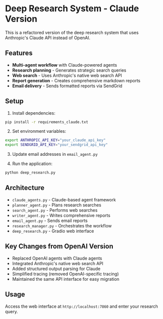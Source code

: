 # Deep Research System - Claude Version

This is a refactored version of the deep research system that uses Anthropic's Claude API instead of OpenAI.

## Features

- **Multi-agent workflow** with Claude-powered agents
- **Research planning** - Generates strategic search queries
- **Web search** - Uses Anthropic's native web search API
- **Report generation** - Creates comprehensive markdown reports
- **Email delivery** - Sends formatted reports via SendGrid

## Setup

1. Install dependencies:
```bash
pip install -r requirements_claude.txt
```

2. Set environment variables:
```bash
export ANTHROPIC_API_KEY="your_claude_api_key"
export SENDGRID_API_KEY="your_sendgrid_api_key"
```

3. Update email addresses in `email_agent.py`

4. Run the application:
```bash
python deep_research.py
```

## Architecture

- `claude_agents.py` - Claude-based agent framework
- `planner_agent.py` - Plans research searches
- `search_agent.py` - Performs web searches
- `writer_agent.py` - Writes comprehensive reports
- `email_agent.py` - Sends email reports
- `research_manager.py` - Orchestrates the workflow
- `deep_research.py` - Gradio web interface

## Key Changes from OpenAI Version

- Replaced OpenAI agents with Claude agents
- Integrated Anthropic's native web search API
- Added structured output parsing for Claude
- Simplified tracing (removed OpenAI-specific tracing)
- Maintained the same API interface for easy migration

## Usage

Access the web interface at `http://localhost:7860` and enter your research query.